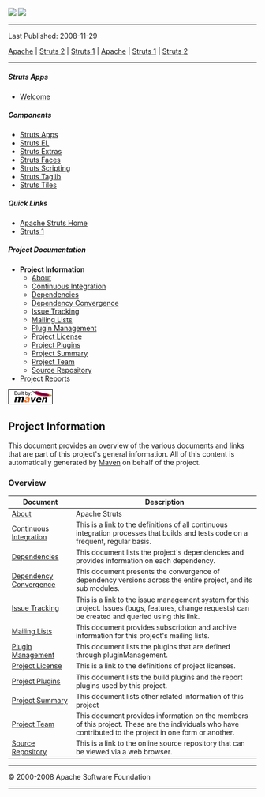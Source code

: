 <span id="bannerLeft">[![](http://www.apache.org/images/asf-logo.gif)](http://www.apache.org/)</span> <span id="bannerRight">[![](../../images/struts.gif)](../../)</span>

------------------------------------------------------------------------

Last Published: 2008-11-29

[Apache](http://www.apache.org/) | [Struts 2](../2.x/) | [Struts 1](../1.x/) | [Apache](http://www.apache.org) | [Struts 1](../../1.x/) | [Struts 2](../../2.x/)

------------------------------------------------------------------------

##### Struts Apps

-   [Welcome](index.html.md)

##### Components

-   [Struts Apps](../struts-apps/index.html.md)
-   [Struts EL](../struts-el/index.html.md)
-   [Struts Extras](../struts-extras/index.html.md)
-   [Struts Faces](../struts-faces/index.html.md)
-   [Struts Scripting](../struts-scripting/index.html.md)
-   [Struts Taglib](../struts-taglib/index.html.md)
-   [Struts Tiles](../struts-tiles/index.html.md)

##### Quick Links

-   [Apache Struts Home](../../)
-   [Struts 1](../index.html.md)

##### Project Documentation

-   **Project Information**
    -   [About](index.html.md)
    -   [Continuous Integration](integration.html.md)
    -   [Dependencies](dependencies.html.md)
    -   [Dependency Convergence](dependency-convergence.html.md)
    -   [Issue Tracking](issue-tracking.html.md)
    -   [Mailing Lists](mail-lists.html.md)
    -   [Plugin Management](plugin-management.html.md)
    -   [Project License](license.html.md)
    -   [Project Plugins](plugins.html.md)
    -   [Project Summary](project-summary.html.md)
    -   [Project Team](team-list.html.md)
    -   [Source Repository](source-repository.html.md)
-   [Project Reports](project-reports.html.md)

[![Built by Maven](./images/logos/maven-feather.png)](http://maven.apache.org/ "Built by Maven")

Project Information
-------------------

This document provides an overview of the various documents and links that are part of this project's general information. All of this content is automatically generated by [Maven](http://maven.apache.org) on behalf of the project.

### Overview

| Document                                              | Description                                                                                                                                              |
|-------------------------------------------------------|----------------------------------------------------------------------------------------------------------------------------------------------------------|
| [About](index.html.md)                                   | Apache Struts                                                                                                                                            |
| [Continuous Integration](integration.html.md)            | This is a link to the definitions of all continuous integration processes that builds and tests code on a frequent, regular basis.                       |
| [Dependencies](dependencies.html.md)                     | This document lists the project's dependencies and provides information on each dependency.                                                              |
| [Dependency Convergence](dependency-convergence.html.md) | This document presents the convergence of dependency versions across the entire project, and its sub modules.                                            |
| [Issue Tracking](issue-tracking.html.md)                 | This is a link to the issue management system for this project. Issues (bugs, features, change requests) can be created and queried using this link.     |
| [Mailing Lists](mail-lists.html.md)                      | This document provides subscription and archive information for this project's mailing lists.                                                            |
| [Plugin Management](plugin-management.html.md)           | This document lists the plugins that are defined through pluginManagement.                                                                               |
| [Project License](license.html.md)                       | This is a link to the definitions of project licenses.                                                                                                   |
| [Project Plugins](plugins.html.md)                       | This document lists the build plugins and the report plugins used by this project.                                                                       |
| [Project Summary](project-summary.html.md)               | This document lists other related information of this project                                                                                            |
| [Project Team](team-list.html.md)                        | This document provides information on the members of this project. These are the individuals who have contributed to the project in one form or another. |
| [Source Repository](source-repository.html.md)           | This is a link to the online source repository that can be viewed via a web browser.                                                                     |

------------------------------------------------------------------------

© 2000-2008 Apache Software Foundation

------------------------------------------------------------------------


